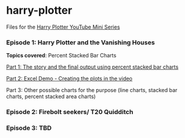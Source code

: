 # harry-plotter
Files for the [Harry Plotter YouTube Mini Series](https://www.youtube.com/playlist?list=PLqnAQ6LLQNRHT1yC85xLkzkPSmB3YpURq)

### Episode 1: Harry Plotter and the Vanishing Houses
**Topics covered**: Percent Stacked Bar Charts

[Part 1: The story and the final output using percent stacked bar charts](https://www.youtube.com/watch?v=pdiJrVJ0t40)

[Part 2: Excel Demo - Creating the plots in the video](https://www.youtube.com/watch?v=lcXs1WpFk9E&)

Part 3: Other possible charts for the purpose (line charts, stacked bar charts, percent stacked area charts)

### Episode 2: Firebolt seekers/ T20 Quidditch

### Episode 3: TBD
